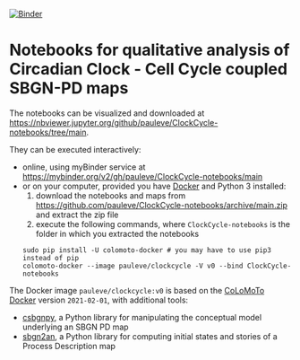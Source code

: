 [![Binder](https://mybinder.org/badge_logo.svg)](https://mybinder.org/v2/gh/pauleve/ClockCycle-notebooks/main)

# Notebooks for qualitative analysis of Circadian Clock - Cell Cycle coupled SBGN-PD maps

The notebooks can be visualized and downloaded at https://nbviewer.jupyter.org/github/pauleve/ClockCycle-notebooks/tree/main.

They can be executed interactively:
* online, using myBinder service at https://mybinder.org/v2/gh/pauleve/ClockCycle-notebooks/main
* or on your computer, provided you have [Docker](https://docs.docker.com/get-docker/) and Python 3 installed:
   1. download the notebooks and maps from  https://github.com/pauleve/ClockCycle-notebooks/archive/main.zip and extract the zip file
   2. execute the following commands, where ``ClockCycle-notebooks`` is the folder in which you extracted the notebooks
  ```
  sudo pip install -U colomoto-docker # you may have to use pip3 instead of pip
  colomoto-docker --image pauleve/clockcycle -V v0 --bind ClockCycle-notebooks
  ```

The Docker image `pauleve/clockcycle:v0` is based on the [CoLoMoTo Docker](http://colomoto.org/notebook) version `2021-02-01`, with additional tools:
* [csbgnpy](https://github.com/Adrienrougny/csbgnpy), a Python library for manipulating the conceptual model underlying an SBGN PD map
* [sbgn2an](https://github.com/Adrienrougny/sgbn2an), a Python library for computing initial states and stories of a Process Description map
